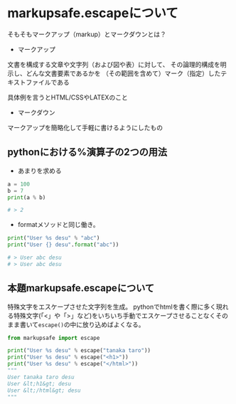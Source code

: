 # markupsafe.escapeについて
そもそもマークアップ（markup）とマークダウンとは？
- マークアップ

文書を構成する文章や文字列（および図や表）に対して、
その論理的構成を明示し、どんな文書要素であるかを
（その範囲を含めて）マーク（指定）したテキストファイルである

具体例を言うとHTML/CSSやLATEXのこと
- マークダウン

マークアップを簡略化して手軽に書けるようにしたもの
## pythonにおける%演算子の2つの用法
- あまりを求める
```py
a = 100
b = 7
print(a % b)

# > 2
```
- formatメソッドと同じ働き。
```py
print("User %s desu" % "abc")
print("User {} desu".format("abc"))

# > User abc desu
# > User abc desu
```
## 本題markupsafe.escapeについて
特殊文字をエスケープさせた文字列を生成。
pythonでhtmlを書く際に多く現れる特殊文字(「<」や「>」など)をいちいち手動でエスケープさせることなくそのまま書いて`escape()`の中に放り込めばよくなる。
```py
from markupsafe import escape

print("User %s desu" % escape("tanaka taro"))
print("User %s desu" % escape("<h1>"))
print("User %s desu" % escape("</html>"))
"""
User tanaka taro desu
User &lt;h1&gt; desu
User &lt;/html&gt; desu
"""
```
